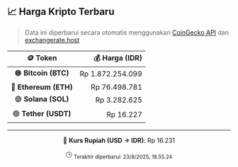 

<!-- HARGA_KRIPTO -->
## 📈 Harga Kripto Terbaru

> Data ini diperbarui secara otomatis menggunakan [CoinGecko API](https://www.coingecko.com/) dan [exchangerate.host](https://exchangerate.host/)

<div align="center">

| 🪙 Token | 💰 Harga (IDR) |
|:------:|---------------:|
| 🟠 **Bitcoin (BTC)**   | Rp 1.872.254.099 |
| 🔵 **Ethereum (ETH)**  | Rp 76.498.781 |
| 🟣 **Solana (SOL)**    | Rp 3.282.625 |
| 🟢 **Tether (USDT)**   | Rp 16.227 |

---

💱 **Kurs Rupiah (USD → IDR)**: Rp 16.231

🕒 <sub>Terakhir diperbarui: 23/8/2025, 18.55.24</sub>

</div>
<!-- /HARGA_KRIPTO -->